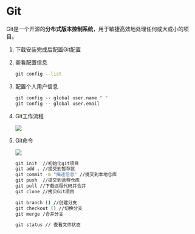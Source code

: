 # Git

Git是一个开源的**分布式版本控制系统**，用于敏捷高效地处理任何或大或小的项目。

1. 下载安装完成后配置Git配置

2. 查看配置信息

   ```cmd
   git config --list
   ```

3. 配置个人用户信息

   ``` cmd
   git config -- global user.name " "
   git config -- global user.email 
   ```

4. Git工作流程

   <img src="https://www.runoob.com/wp-content/uploads/2015/02/1352126739_7909.jpg">

5. Git命令

   <img src="https://www.runoob.com/wp-content/uploads/2015/02/git-command.jpg">

   ```cmd
   git init  //初始化git项目
   git add . //提交到暂存区
   git commit -m "描述信息" //提交到本地仓库
   git push  //提交到远程仓库
   git pull //下载远程代码并合并
   git clone //拷贝Git项目
   
   git branch () //创建分支
   git checkout () //切换分支
   git merge /合并分支
   
   git status // 查看文件状态
   ```
   
   